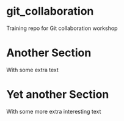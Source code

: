 # git_collaboration
Training repo for Git collaboration workshop

# Another Section
With some extra text

# Yet another Section
With some more extra interesting text
